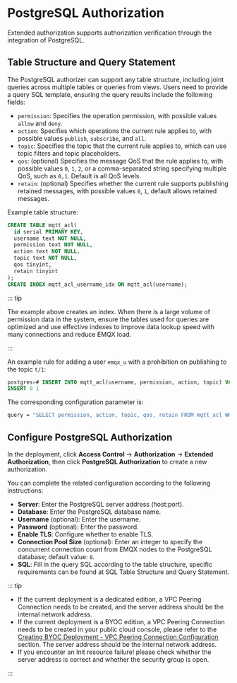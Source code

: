 # PostgreSQL Authorization

Extended authorization supports authorization verification through the integration of PostgreSQL.

## Table Structure and Query Statement

The PostgreSQL authorizer can support any table structure, including joint queries across multiple tables or queries from views. Users need to provide a query SQL template, ensuring the query results include the following fields:

- `permission`: Specifies the operation permission, with possible values `allow` and `deny`.
- `action`: Specifies which operations the current rule applies to, with possible values `publish`, `subscribe`, and `all`.
- `topic`: Specifies the topic that the current rule applies to, which can use topic filters and topic placeholders.
- `qos`: (optional) Specifies the message QoS that the rule applies to, with possible values `0`, `1`, `2`, or a comma-separated string specifying multiple QoS, such as `0,1`. Default is all QoS levels.
- `retain`: (optional) Specifies whether the current rule supports publishing retained messages, with possible values `0`, `1`, default allows retained messages.

Example table structure:

```sql
CREATE TABLE mqtt_acl(
  id serial PRIMARY KEY,
  username text NOT NULL,
  permission text NOT NULL,
  action text NOT NULL,
  topic text NOT NULL,
  qos tinyint,
  retain tinyint
);
CREATE INDEX mqtt_acl_username_idx ON mqtt_acl(username);
```

::: tip 

The example above creates an index. When there is a large volume of permission data in the system, ensure the tables used for queries are optimized and use effective indexes to improve data lookup speed with many connections and reduce EMQX load. 

:::

An example rule for adding a user `emqx_u` with a prohibition on publishing to the topic `t/1`:

```sql
postgres=# INSERT INTO mqtt_acl(username, permission, action, topic) VALUES ('emqx_u', 'deny', 'publish', 't/1');
INSERT 0 1
```

The corresponding configuration parameter is:

```bash
query = "SELECT permission, action, topic, qos, retain FROM mqtt_acl WHERE username = ${username}"
```

## Configure PostgreSQL Authorization

In the deployment, click **Access Control** -> **Authorization** -> **Extended Authorization**, then click **PostgreSQL Authorization** to create a new authorization.

You can complete the related configuration according to the following instructions:

- **Server**: Enter the PostgreSQL server address (host:port).
- **Database**: Enter the PostgreSQL database name.
- **Username** (optional): Enter the username.
- **Password** (optional): Enter the password.
- **Enable TLS**: Configure whether to enable TLS.
- **Connection Pool Size** (optional): Enter an integer to specify the concurrent connection count from EMQX nodes to the PostgreSQL database; default value: `8`.
- **SQL**: Fill in the query SQL according to the table structure, specific requirements can be found at SQL Table Structure and Query Statement.

::: tip

- If the current deployment is a dedicated edition, a VPC Peering Connection needs to be created, and the server address should be the internal network address.
- If the current deployment is a BYOC edition, a VPC Peering Connection needs to be created in your public cloud console, please refer to the [Creating BYOC Deployment - VPC Peering Connection Configuration](../create/byoc.md#vpc-peering-connection-configuration) section. The server address should be the internal network address.
- If you encounter an Init resource failure! please check whether the server address is correct and whether the security group is open. 

:::
